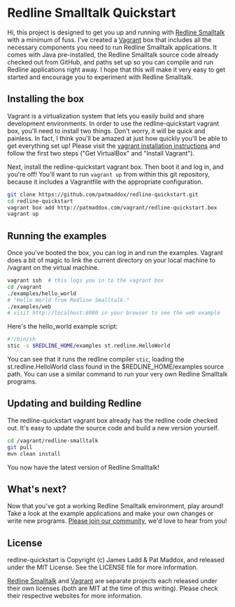 # Redline Smalltalk Quickstart

Hi, this project is designed to get you up and running with [Redline Smalltalk](http://www.redline.st) with a minimum of fuss. I've created a [Vagrant](http://vagrantup.com) box that includes all the necessary components you need to run Redline Smalltalk applications. It comes with Java pre-installed, the Redline Smalltalk source code already checked out from GitHub, and paths set up so you can compile and run Redline applications right away. I hope that this will make it very easy to get started and encourage you to experiment with Redline Smalltalk.

## Installing the box

Vagrant is a virtualization system that lets you easily build and share development environments. In order to use the redline-quickstart vagrant box, you'll need to install two things. Don't worry, it will be quick and painless. In fact, I think you'll be amazed at just how quickly you'll be able to get everything set up! Please visit the [vagrant installation instructions](http://vagrantup.com/v1/docs/getting-started/index.html) and follow the first two steps ("Get VirtualBox" and "Install Vagrant").

Next, install the redline-quickstart vagrant box. Then boot it and log in, and you're off! You'll want to run ```vagrant up``` from within this git repository, because it includes a Vagrantfile with the appropriate configuration.

```bash
git clone https://github.com/patmaddox/redline-quickstart.git
cd redline-quickstart
vagrant box add http://patmaddox.com/vagrant/redline-quickstart.box
vagrant up
```

## Running the examples

Once you've booted the box, you can log in and run the examples. Vagrant does a bit of magic to link the current directory on your local machine to /vagrant on the virtual machine.

```bash
vagrant ssh  # this logs you in to the vagrant box
cd /vagrant
./examples/hello_world
# "Hello World from Redline Smalltalk."
./examples/web
# visit http://localhost:8080 in your browser to see the web example
```

Here's the hello_world example script:

```bash
#!/bin/sh
stic -s $REDLINE_HOME/examples st.redline.HelloWorld
```

You can see that it runs the redline compiler ```stic```, loading the st.redline.HelloWorld class found in the $REDLINE_HOME/examples source path. You can use a similar command to run your very own Redline Smalltalk programs.

## Updating and building Redline

The redline-quickstart vagrant box already has the redline code checked out. It's easy to update the source code and build a new version yourself.

```bash
cd /vagrant/redline-smalltalk
git pull
mvn clean install
```

You now have the latest version of Redline Smalltalk!

## What's next?

Now that you've got a working Redline Smalltalk environment, play around! Take a look at the example applications and make your own changes or write new programs. [Please join our community](http://www.redline.st/contribute/#community), we'd love to hear from you!

## License

redline-quickstart is Copyright (c) James Ladd & Pat Maddox, and released under the MIT License. See the LICENSE file for more information.

[Redline Smalltalk](http://www.redline.st) and [Vagrant](http://vagrantup.com) are separate projects each released under their own licenses (both are MIT at the time of this writing). Please check their respective websites for more information.
